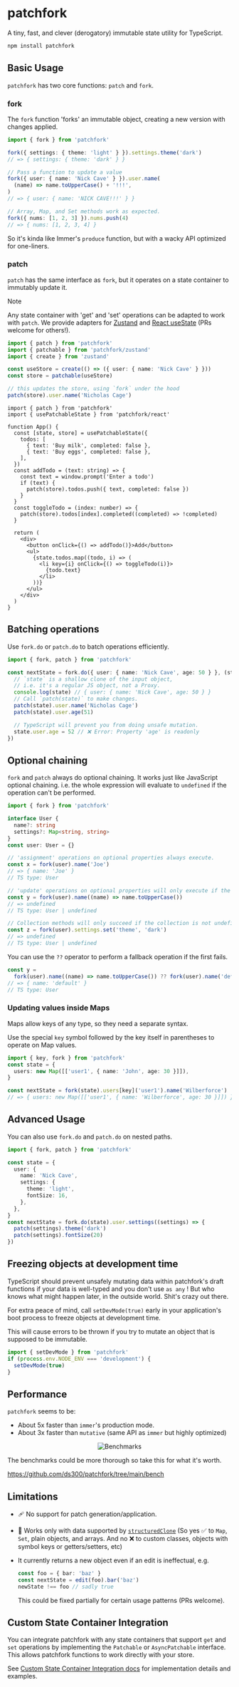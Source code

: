 # patchfork

A tiny, fast, and clever (derogatory) immutable state utility for TypeScript.

```sh
npm install patchfork
```

## Basic Usage

`patchfork` has two core functions: `patch` and `fork`.

### fork

The `fork` function 'forks' an immutable object, creating a new version with changes applied.

```ts
import { fork } from 'patchfork'

fork({ settings: { theme: 'light' } }).settings.theme('dark')
// => { settings: { theme: 'dark' } }

// Pass a function to update a value
fork({ user: { name: 'Nick Cave' } }).user.name(
  (name) => name.toUpperCase() + '!!!',
)
// => { user: { name: 'NICK CAVE!!!' } }

// Array, Map, and Set methods work as expected.
fork({ nums: [1, 2, 3] }).nums.push(4)
// => { nums: [1, 2, 3, 4] }
```

So it's kinda like Immer's `produce` function, but with a wacky API optimized for one-liners.

### patch

`patch` has the same interface as `fork`, but it operates on a state container to immutably update it.

> [!NOTE]
> Any state container with 'get' and 'set' operations can be adapted to work with `patch`. We provide adapters for [Zustand](./docs/zustand.md) and [React useState](./docs/react.md) (PRs welcome for others!).

```ts
import { patch } from 'patchfork'
import { patchable } from 'patchfork/zustand'
import { create } from 'zustand'

const useStore = create(() => ({ user: { name: 'Nick Cave' } }))
const store = patchable(useStore)

// this updates the store, using `fork` under the hood
patch(store).user.name('Nicholas Cage')
```

```tsx
import { patch } from 'patchfork'
import { usePatchableState } from 'patchfork/react'

function App() {
  const [state, store] = usePatchableState({
    todos: [
      { text: 'Buy milk', completed: false },
      { text: 'Buy eggs', completed: false },
    ],
  })
  const addTodo = (text: string) => {
    const text = window.prompt('Enter a todo')
    if (text) {
      patch(store).todos.push({ text, completed: false })
    }
  }
  const toggleTodo = (index: number) => {
    patch(store).todos[index].completed((completed) => !completed)
  }

  return (
    <div>
      <button onClick={() => addTodo()}>Add</button>
      <ul>
        {state.todos.map((todo, i) => (
          <li key={i} onClick={() => toggleTodo(i)}>
            {todo.text}
          </li>
        ))}
      </ul>
    </div>
  )
}
```

## Batching operations

Use `fork.do` or `patch.do` to batch operations efficiently.

```ts
import { fork, patch } from 'patchfork'

const nextState = fork.do({ user: { name: 'Nick Cave', age: 50 } }, (state) => {
  // `state` is a shallow clone of the input object,
  // i.e. it's a regular JS object, not a Proxy.
  console.log(state) // { user: { name: 'Nick Cave', age: 50 } }
  // Call `patch(state)` to make changes.
  patch(state).user.name('Nicholas Cage')
  patch(state).user.age(51)

  // TypeScript will prevent you from doing unsafe mutation.
  state.user.age = 52 // ❌ Error: Property 'age' is readonly
})
```

## Optional chaining

`fork` and `patch` always do optional chaining. It works just like JavaScript optional chaining. i.e. the whole expression will evaluate to `undefined` if the operation can't be performed.

```ts
import { fork } from 'patchfork'

interface User {
  name?: string
  settings?: Map<string, string>
}
const user: User = {}

// 'assignment' operations on optional properties always execute.
const x = fork(user).name('Joe')
// => { name: 'Joe' }
// TS type: User

// 'update' operations on optional properties will only execute if the property is not undefined.
const y = fork(user).name((name) => name.toUpperCase())
// => undefined
// TS type: User | undefined

// Collection methods will only succeed if the collection is not undefined or null.
const z = fork(user).settings.set('theme', 'dark')
// => undefined
// TS type: User | undefined
```

You can use the `??` operator to perform a fallback operation if the first fails.

```ts
const y =
  fork(user).name((name) => name.toUpperCase()) ?? fork(user).name('default')
// => { name: 'default' }
// TS type: User
```

### Updating values inside Maps

Maps allow keys of any type, so they need a separate syntax.

Use the special `key` symbol followed by the key itself in parentheses to operate on Map values.

```ts
import { key, fork } from 'patchfork'
const state = {
  users: new Map([['user1', { name: 'John', age: 30 }]]),
}

const nextState = fork(state).users[key]('user1').name('Wilberforce')
// => { users: new Map([['user1', { name: 'Wilberforce', age: 30 }]]) }
```

## Advanced Usage

You can also use `fork.do` and `patch.do` on nested paths.

```ts
import { fork, patch } from 'patchfork'

const state = {
  user: {
    name: 'Nick Cave',
    settings: {
      theme: 'light',
      fontSize: 16,
    },
  },
}
const nextState = fork.do(state).user.settings((settings) => {
  patch(settings).theme('dark')
  patch(settings).fontSize(20)
})
```

## Freezing objects at development time

TypeScript should prevent unsafely mutating data within patchfork's draft functions if your data is well-typed and you don't use `as any` ! But who knows what might happen later, in the outside world. Shit's crazy out there.

For extra peace of mind, call `setDevMode(true)` early in your application's boot process to freeze objects at development time.

This will cause errors to be thrown if you try to mutate an object that is supposed to be immutable.

```ts
import { setDevMode } from 'patchfork'
if (process.env.NODE_ENV === 'development') {
  setDevMode(true)
}
```

## Performance

`patchfork` seems to be:

- About 5x faster than `immer`'s production mode.
- About 3x faster than `mutative` (same API as `immer` but highly optimized)

<p align="center">
<picture>
  <source media="(prefers-color-scheme: dark)" srcset="https://github.com/ds300/patchfork/raw/main/bench/bench.dark.svg#gh-dark-mode-only">
  <source media="(prefers-color-scheme: light)" srcset="https://github.com/ds300/patchfork/raw/main/bench/bench.light.svg#gh-light-mode-only">
  <img alt="Benchmarks" src="https://github.com/ds300/patchfork/raw/main/bench/bench.light.svg#gh-light-mode-only">
</picture>
</p>

The benchmarks could be more thorough so take this for what it's worth.

https://github.com/ds300/patchfork/tree/main/bench

## Limitations

- 🩹 No support for patch generation/application.
- 👭 Works only with data supported by [`structuredClone`](https://developer.mozilla.org/en-US/docs/Web/API/Web_Workers_API/Structured_clone_algorithm) (So yes ✅ to `Map`, `Set`, plain objects, and arrays. And no ❌ to custom classes, objects with symbol keys or getters/setters, etc)
- It currently returns a new object even if an edit is ineffectual, e.g.

  ```ts
  const foo = { bar: 'baz' }
  const nextState = edit(foo).bar('baz')
  newState !== foo // sadly true
  ```

  This could be fixed partially for certain usage patterns (PRs welcome).

## Custom State Container Integration

You can integrate patchfork with any state containers that support `get` and `set` operations by implementing the `Patchable` or `AsyncPatchable` interface. This allows patchfork functions to work directly with your store.

See [Custom State Container Integration docs](./docs/custom-state-containers.md) for implementation details and examples.
